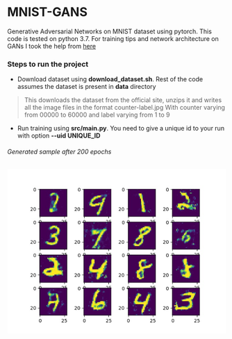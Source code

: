 # MNIST-GANS
Generative Adversarial Networks on MNIST dataset using pytorch. This code is tested on python 3.7. For training tips and network architecture on GANs I took the help from [here](https://medium.com/ai-society/gans-from-scratch-1-a-deep-introduction-with-code-in-pytorch-and-tensorflow-cb03cdcdba0f) 

### Steps to run the project
* Download dataset using **download_dataset.sh**. Rest of the code assumes the dataset is present in **data** directory
> This downloads the dataset from the official site, unzips it and writes all the image files in the format counter-label.jpg
> With counter varying from 00000 to 60000 and label varying from 1 to 9
* Run training using **src/main.py**. You need to give a unique id to your run with option **--uid UNIQUE_ID**

###### Generated sample after 200 epochs
![Generated Sample](sample_generated_image.jpg)
